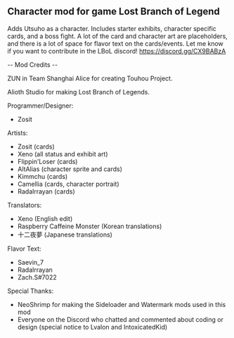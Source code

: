 ## Character mod for game Lost Branch of Legend
Adds Utsuho as a character. Includes starter exhibits, character specific cards, and a boss fight. 
A lot of the card and character art are placeholders, and there is a lot of space for flavor text on the cards/events. Let me know if you want to contribute in the LBoL discord!
https://discord.gg/CX9BABzA



-- Mod Credits --

ZUN in Team Shanghai Alice for creating Touhou Project.

Alioth Studio for making Lost Branch of Legends.

Programmer/Designer:
- Zosit

Artists:
- Zosit (cards)
- Xeno (all status and exhibit art)
- Flippin'Loser (cards)
- AltAlias (character sprite and cards)
- Kimmchu (cards)
- Camellia (cards, character portrait)
- Radalrrayan (cards)

Translators:
- Xeno (English edit)
- Raspberry Caffeine Monster (Korean translations)
- 十二夜夢 (Japanese translations)

Flavor Text:
- Saevin_7
- Radalrrayan
- Zach.S#7022

Special Thanks:
- NeoShrimp for making the Sideloader and Watermark mods used in this mod
- Everyone on the Discord who chatted and commented about coding or design (special notice to Lvalon and IntoxicatedKid)
